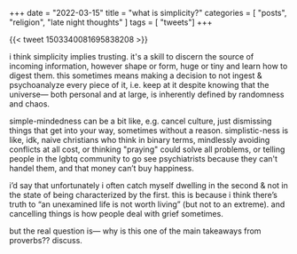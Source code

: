 +++
date = "2022-03-15"
title = "what is simplicity?"
categories = [ "posts", "religion", "late night thoughts" ]
tags = [ "tweets"]
+++

{{< tweet 1503340081695838208 >}} 

i think simplicity implies trusting. it's a skill to discern the source of incoming information, however shape or form, huge or tiny and learn how to digest them. this sometimes means making a decision to not ingest & psychoanalyze every piece of it, i.e. keep at it despite knowing that the universe— both personal and at large, is inherently defined by randomness and chaos.

simple-mindedness can be a bit like, e.g. cancel culture, just dismissing things that get into your way, sometimes without a reason. simplistic-ness is like, idk, naive christians who think in binary terms, mindlessly avoiding conflicts at all cost, or thinking "praying" could solve all problems, or telling people in the lgbtq community to go see psychiatrists because they can't handel them, and that money can’t buy happiness.

i’d say that unfortunately i often catch myself dwelling in the second & not in the state of being characterized by the first. this is because i think there’s truth to “an unexamined life is not worth living” (but not to an extreme). and cancelling things is how people deal with grief sometimes.

but the real question is— why is this one of the main takeaways from proverbs?? discuss.